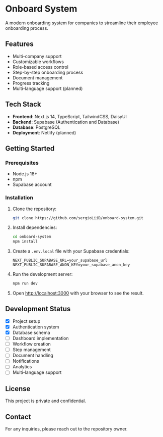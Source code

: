 # Onboard System

A modern onboarding system for companies to streamline their employee onboarding process.

## Features

- Multi-company support
- Customizable workflows
- Role-based access control
- Step-by-step onboarding process
- Document management
- Progress tracking
- Multi-language support (planned)

## Tech Stack

- **Frontend**: Next.js 14, TypeScript, TailwindCSS, DaisyUI
- **Backend**: Supabase (Authentication and Database)
- **Database**: PostgreSQL
- **Deployment**: Netlify (planned)

## Getting Started

### Prerequisites

- Node.js 18+ 
- npm
- Supabase account

### Installation

1. Clone the repository:
   ```bash
   git clone https://github.com/sergioLiiD/onboard-system.git
   ```

2. Install dependencies:
   ```bash
   cd onboard-system
   npm install
   ```

3. Create a `.env.local` file with your Supabase credentials:
   ```
   NEXT_PUBLIC_SUPABASE_URL=your_supabase_url
   NEXT_PUBLIC_SUPABASE_ANON_KEY=your_supabase_anon_key
   ```

4. Run the development server:
   ```bash
   npm run dev
   ```

5. Open [http://localhost:3000](http://localhost:3000) with your browser to see the result.

## Development Status

- [x] Project setup
- [x] Authentication system
- [x] Database schema
- [ ] Dashboard implementation
- [ ] Workflow creation
- [ ] Step management
- [ ] Document handling
- [ ] Notifications
- [ ] Analytics
- [ ] Multi-language support

## License

This project is private and confidential.

## Contact

For any inquiries, please reach out to the repository owner.
